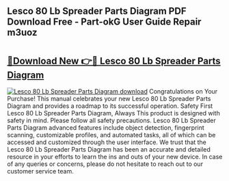 ## Lesco 80 Lb Spreader Parts Diagram PDF Download Free - Part-okG User Guide Repair m3uoz

# <h2><a href="http://dfpddi.blite.top/?on=Lesco+80+Lb+Spreader+Parts+Diagram">🔗Download New 👉🔴 Lesco 80 Lb Spreader Parts Diagram</a></h2>

[![Lesco 80 Lb Spreader Parts Diagram download](https://i.imgur.com/lujVjoI.png)](http://dfpddi.blite.top/?on=Lesco+80+Lb+Spreader+Parts+Diagram)
Congratulations on Your Purchase! This manual celebrates your new Lesco 80 Lb Spreader Parts Diagram and provides a roadmap to its successful operation. Safety First Lesco 80 Lb Spreader Parts Diagram, Always This product is designed with safety in mind. Please follow all safety precautions. Lesco 80 Lb Spreader Parts Diagram advanced features include object detection, fingerprint scanning, customizable profiles, and automated tasks, all of which can be accessed and customized through the user interface. We trust that the Lesco 80 Lb Spreader Parts Diagram has been an accurate and detailed resource in your efforts to learn the ins and outs of your new device. In case of any queries or concerns, please do not hesitate to reach out to our customer service team.
